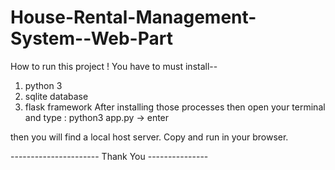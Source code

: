 # House-Rental-Management-System--Web-Part

How to run this project !
You have to must install--

1. python 3
2. sqlite database
3. flask framework
After installing those processes then open your terminal and type : python3 app.py -> enter

then you will find a local host server. Copy and run in your browser. 

---------------------- Thank You ---------------
